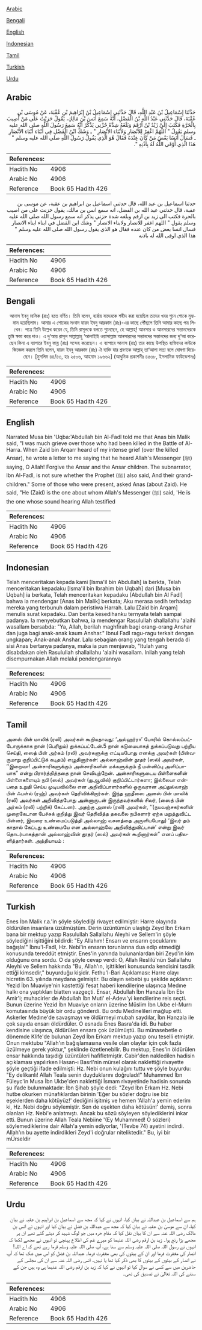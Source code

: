 [Arabic](#arabic)

[Bengali](#bengali)

[English](#english)

[Indonesian](#indonesian)

[Tamil](#tamil)

[Turkish](#turkish)

[Urdu](#urdu)

## Arabic


<div dir="rtl" lang="ar" style={{fontSize:'larger',backgroundColor:'#f8f9fa',padding:20}}>
حَدَّثَنَا إِسْمَاعِيلُ بْنُ عَبْدِ اللَّهِ، قَالَ حَدَّثَنِي إِسْمَاعِيلُ بْنُ إِبْرَاهِيمَ بْنِ عُقْبَةَ، عَنْ مُوسَى بْنِ عُقْبَةَ، قَالَ حَدَّثَنِي عَبْدُ اللَّهِ بْنُ الْفَضْلِ، أَنَّهُ سَمِعَ أَنَسَ بْنَ مَالِكٍ، يَقُولُ حَزِنْتُ عَلَى مَنْ أُصِيبَ بِالْحَرَّةِ فَكَتَبَ إِلَىَّ زَيْدُ بْنُ أَرْقَمَ وَبَلَغَهُ شِدَّةُ حُزْنِي يَذْكُرُ أَنَّهُ سَمِعَ رَسُولَ اللَّهِ صلى الله عليه وسلم يَقُولُ ‏"‏ اللَّهُمَّ اغْفِرْ لِلأَنْصَارِ وَلأَبْنَاءِ الأَنْصَارِ ‏"‏ ـ وَشَكَّ ابْنُ الْفَضْلِ فِي أَبْنَاءِ أَبْنَاءِ الأَنْصَارِ ـ فَسَأَلَ أَنَسًا بَعْضُ مَنْ كَانَ عِنْدَهُ فَقَالَ هُوَ الَّذِي يَقُولُ رَسُولُ اللَّهِ صلى الله عليه وسلم ‏"‏ هَذَا الَّذِي أَوْفَى اللَّهُ لَهُ بِأُذُنِهِ ‏"‏‏.‏
</div>
<div style={{backgroundColor:'#f8f9fa',padding:20, marginBottom: 10}}><table> <thead> <tr> <th>References:</th> <th></th> </tr> </thead> <tbody><tr><td>Hadith No</td><td>4906</td></tr><tr><td>Arabic No</td><td>4906</td></tr><tr><td>Reference</td><td>Book 65 Hadith 426</td></tr></tbody></table></div>


<div dir="rtl" lang="ar" style={{fontSize:'larger',backgroundColor:'#f8f9fa',padding:20}}>
حدثنا اسماعيل بن عبد الله، قال حدثني اسماعيل بن ابراهيم بن عقبة، عن موسى بن عقبة، قال حدثني عبد الله بن الفضل، انه سمع انس بن مالك، يقول حزنت على من اصيب بالحرة فكتب الى زيد بن ارقم وبلغه شدة حزني يذكر انه سمع رسول الله صلى الله عليه وسلم يقول " اللهم اغفر للانصار ولابناء الانصار " وشك ابن الفضل في ابناء ابناء الانصار فسال انسا بعض من كان عنده فقال هو الذي يقول رسول الله صلى الله عليه وسلم " هذا الذي اوفى الله له باذنه
</div>
<div style={{backgroundColor:'#f8f9fa',padding:20, marginBottom: 10}}><table> <thead> <tr> <th>References:</th> <th></th> </tr> </thead> <tbody><tr><td>Hadith No</td><td>4906</td></tr><tr><td>Arabic No</td><td>4906</td></tr><tr><td>Reference</td><td>Book 65 Hadith 426</td></tr></tbody></table></div>

## Bengali


<div dir="rtl" lang="bn" style={{fontSize:'larger',backgroundColor:'#f8f9fa',padding:20}}>
আনাস ইবনু মালিক (রাঃ) হতে বর্ণিত। তিনি বলেন, হার্রায় যাদেরকে শহীদ করা হয়েছিল তাদের খবর শুনে শোকে মুহ্যমান হয়েছিলাম। আমার এ শোকের সংবাদ যায়দ ইবনু আরকাম (রাঃ)-এর কাছে পৌঁছলে তিনি আমার কাছে পত্র লিখেন। পত্রে তিনি উল্লেখ করেন যে, তিনি রাসূলকে বলতে শুনেছেন, হে আল্লাহ্! আনসার ও আনসারদের সন্তানদেরকে তুমি ক্ষমা করে দাও। এ দু‘আয় রাসূল সাল্লাল্লাহু ‘আলাইহি ওয়াসাল্লাম আনসারদের সন্তানদের সন্তানদের জন্য দু‘আ করেছেন কিনা এ ব্যাপারে ইবনু ফায্ল (রাঃ) সন্দেহ করেছেন। এ ব্যাপারে আনাস (রাঃ) তার কাছে উপস্থিত ব্যক্তিদের কাউকে জিজ্ঞেস করলে তিনি বলেন, যায়দ ইবনু আরকাম (রাঃ) ঐ ব্যক্তি যার শ্রবণকে আল্লাহ্ তা‘আলা সত্য বলে ঘোষণা দিয়েছেন। [মুসলিম ৪৪/৪৩, হাঃ ২৫০৬, আহমাদ ১৯৬৬২] (আধুনিক প্রকাশনীঃ ৪৫৩৮, ইসলামিক ফাউন্ডেশনঃ)
</div>
<div style={{backgroundColor:'#f8f9fa',padding:20, marginBottom: 10}}><table> <thead> <tr> <th>References:</th> <th></th> </tr> </thead> <tbody><tr><td>Hadith No</td><td>4906</td></tr><tr><td>Arabic No</td><td>4906</td></tr><tr><td>Reference</td><td>Book 65 Hadith 426</td></tr></tbody></table></div>

## English


<div dir="ltr" lang="en" style={{fontSize:'larger',backgroundColor:'#f8f9fa',padding:20}}>
Narrated Musa bin 'Uqba:'Abdullah bin Al-Fadl told me that Anas bin Malik said, "I was much grieve over those who had been killed in the Battle of Al-Harra. When Zaid bin Arqarr heard of my intense grief (over the killed Ansar), he wrote a letter to me saying that he heard Allah's Messenger (ﷺ) saying, O Allah! Forgive the Ansar and the Ansar children. The subnarrator, Ibn Al-Fadl, is not sure whether the Prophet (ﷺ) also said, And their grand-children." Some of those who were present, asked Anas (about Zaid). He said, "He (Zaid) is the one about whom Allah's Messenger (ﷺ) said, 'He is the one whose sound hearing Allah testified
</div>
<div style={{backgroundColor:'#f8f9fa',padding:20, marginBottom: 10}}><table> <thead> <tr> <th>References:</th> <th></th> </tr> </thead> <tbody><tr><td>Hadith No</td><td>4906</td></tr><tr><td>Arabic No</td><td>4906</td></tr><tr><td>Reference</td><td>Book 65 Hadith 426</td></tr></tbody></table></div>

## Indonesian


<div dir="ltr" lang="id" style={{fontSize:'larger',backgroundColor:'#f8f9fa',padding:20}}>
Telah menceritakan kepada kami [Isma'il bin Abdullah] ia berkta, Telah menceritakan kepadaku [Isma'il bin Ibrahim bin Uqbah] dari [Musa bin Uqbah] ia berkata, Telah menceritakan kepadaku [Abdullah bin Al Fadl] bahwa ia mendengar [Anas bin Malik] berkata; Aku merasa sedih terhadap mereka yang terbunuh dalam peristiwa Harrah. Lalu [Zaid bin Arqam] menulis surat kepadaku. Dan berita kesedihanku ternyata telah sampai padanya. Ia menyebutkan bahwa, ia mendengar Rasulullah shallallahu 'alaihi wasallam bersabda: "Ya, Allah, berilah maghfirah bagi orang-orang Anshar dan juga bagi anak-anak kaum Anshar." Ibnul Fadl ragu-ragu terkait dengan ungkapan; Anak-anak Anshar. Lalu sebagian orang yang tengah berada di sisi Anas bertanya padanya, maka ia pun menjawab, "Itulah yang disabdakan oleh Rasulullah shallallahu 'alaihi wasallam. Inilah yang telah disempurnakan Allah melalui pendengarannya
</div>
<div style={{backgroundColor:'#f8f9fa',padding:20, marginBottom: 10}}><table> <thead> <tr> <th>References:</th> <th></th> </tr> </thead> <tbody><tr><td>Hadith No</td><td>4906</td></tr><tr><td>Arabic No</td><td>4906</td></tr><tr><td>Reference</td><td>Book 65 Hadith 426</td></tr></tbody></table></div>

## Tamil


<div dir="ltr" lang="ta" style={{fontSize:'larger',backgroundColor:'#f8f9fa',padding:20}}>
அனஸ் பின் மாலிக் (ரலி) அவர்கள் கூறியதாவது: ‘அல்ஹர்ரா’ போரில் கொல்லப்பட்டோருக்காக நான் (பெரிதும்) துக்கப்பட்டேன்.5 நான் கடுமையாகத் துக்கப்படுவது பற்றிய செய்தி, ஸைத் பின் அர்கம் (ரலி) அவர்களுக்கு எட்டியபோது எனக்கு அவர்கள் (பின்வருமாறு குறிப்பிட்டுக் கடிதம்) எழுதினார்கள்: அல்லாஹ்வின் தூதர் (ஸல்) அவர்கள், ‘‘இறைவா! அன்சாரிகளுக்கும் அன்சாரிகளின் மக்களுக்கும் நீ மன்னிப்பு அளிப்பாயாக” என்று பிரார்த்தித்ததை நான் செவியுற்றேன். அன்சாரிகளுடைய பிள்ளைகளின் பிள்ளைகளையும் நபி (ஸல்) அவர்கள் (துஆவில்) குறிப்பிட்டார்களா; இல்லையா என்பதை உறுதி செய்ய முடியவில்லை என அறிவிப்பாளர்களில் ஒருவரான அப்துல்லாஹ் பின் ஃபள்ல் (ரஹ்) அவர்கள் தெரிவிக்கிறார்கள். இந்த ஹதீஸை அனஸ் பின் மாலிக் (ரலி) அவர்கள் அறிவித்தபோது அன்னாருடன் இருந்தவர்களில் சிலர், (ஸைத் பின் அர்கம் (ரலி) பற்றிக்) கேட்டனர். அதற்கு அனஸ் (ரலி) அவர்கள், ‘‘(நயவஞ்சகர்களின் முறைகேடான பேச்சுக் குறித்து இவர் தெரிவித்த தகவலை நபிகளார் ஏற்க மறுத்துவிட்ட பின்னர், இவரை உண்மைப்படுத்தி அல்லாஹ் வசனத்தை அருளியபோது) ‘இவர் தம் காதால் கேட்டது உண்மையே என அல்லாஹ்வே அறிவித்துவிட்டான்’ என்று இவர் தொடர்பாகத்தான் அல்லாஹ்வின் தூதர் (ஸல்) அவர்கள் கூறினார்கள்” எனப் பதிலளித்தார்கள். அத்தியாயம் :
</div>
<div style={{backgroundColor:'#f8f9fa',padding:20, marginBottom: 10}}><table> <thead> <tr> <th>References:</th> <th></th> </tr> </thead> <tbody><tr><td>Hadith No</td><td>4906</td></tr><tr><td>Arabic No</td><td>4906</td></tr><tr><td>Reference</td><td>Book 65 Hadith 426</td></tr></tbody></table></div>

## Turkish


<div dir="ltr" lang="tr" style={{fontSize:'larger',backgroundColor:'#f8f9fa',padding:20}}>
Enes İbn Malik r.a.'in şöyle söylediği rivayet edilmiştir: Harre olayında öldürülen insanlara üzülmüştüm. Derin üzüntümün ulaştığı Zeyd İbn Erkam bana bir mektup yazıp Rasulullah Sallallahu Aleyhi ve Sellem'in şöyle söylediğini işittiğini bildirdi: "Ey Allahım! Ensarı ve ensarın çocuklarını bağışla!" İbnu'l-Fadl, Hz. Nebi'in ensarın torunlarına dua edip etmediği konusunda tereddüt etmiştir. Enes'in yanında bulunanlardan biri Zeyd'in kim olduğunu ona sordu. O da şöyle cevap verdi: O, Allah Reslilü'nün Sallallahu Aleyhi ve Sellem hakkında "Bu, Allah'ın, işittikleri konusunda kendisini tasdik ettiği kimsedir," buyurduğu kişidir. Fethu'l-Bari Açıklaması: Harre olayı hicretin 63. yılında meydana gelmiştir. Bu olayın sebebi şu şekilde açıklanır: Yezid İbn Muaviye'nin kastettiği fesat haberi kendilerine ulaşınca Medıne halkı ona yaptıkları biatten vazgeçti. Ensar, Abdullah İbn Hanzala İbn Ebı Amir'i; muhacirler de Abdullah İbn Muti' el-Adevı'yi kendilerine reis seçti. Bunun üzerine Yezid İbn Muaviye onların üzerine Müslim İbn Ukbe el-Murrı komutasında büyük bir ordu gönderdi. Bu ordu Medinelileri mağlup etti. Askerler Medıne'de savaşmayı ve öldürmeyi mubah saydılar, İbn Hanzala ile çok sayıda ensarı öldürdüler. O esnada Enes Basra'da idi. Bu haber kendisine ulaşınca, öldürülen ensara çok üzülmüştü. Bu münasebetle o dönemde Klife'de bulunan Zeyd İbn Erkam mektup yazıp onu teselli etmiştir. Onun mektubu "Allah'ın bağışlamasına vesile olan olaylar için çok fazla üzülmeye gerek yoktur," şeklinde özetlenebilir. Bu mektup, Enes'in öldürülen ensar hakkında taşıdığı üzüntüleri hafifletmiştir. Cabir'den nakledilen hadisin açıklaması yapılırken Hasan-ı BasrI'nin mürsel olarak naklettiği rivayette şöyle geçtiği ifade edilmişti: Hz. Nebi onun kulağını tuttu ve şöyle buyurdu: "Ey delikanlı! Allah Teala senin duyduklarını doğruladı!" Muhammed İbn Füleyc'in Musa İbn Ukbe'den naklettiği İsmam rivayetinde hadisin sonunda şu ifade bulunmaktadır: İbn Şihab şöyle dedi: "Zeyd İbn Erkam Hz. Nebi hutbe okurken münafıklardan birinin 'Eğer bu sözler doğru ise biz eşeklerden daha kötüyüz!' dediğini işitmiş ve hemen 'Allah'a yemin ederim ki, Hz. Nebi doğru söylemiştir. Sen de eşekten daha kötüsün!' demiş, sonra olanları Hz. Nebi'e anlatmıştı. Ancak bu sözü söyleyen söylediklerini inkar etti. Bunun üzerine Allah Teala Nebiine '(Ey Muhammed! O sözleri) söylemediklerine dair Allah'a yemin ediyorlar, '(Tevbe 74) ayetini indirdi. Allah'ın bu ayette indirdikleri Zeyd'i doğrular niteliktedir." Bu, iyi bir mÜrseldir
</div>
<div style={{backgroundColor:'#f8f9fa',padding:20, marginBottom: 10}}><table> <thead> <tr> <th>References:</th> <th></th> </tr> </thead> <tbody><tr><td>Hadith No</td><td>4906</td></tr><tr><td>Arabic No</td><td>4906</td></tr><tr><td>Reference</td><td>Book 65 Hadith 426</td></tr></tbody></table></div>

## Urdu


<div dir="rtl" lang="ur" style={{fontSize:'larger',backgroundColor:'#f8f9fa',padding:20}}>
ہم سے اسماعیل بن عبداللہ نے بیان کیا، انہوں نے کہا کہ مجھ سے اسماعیل بن ابراہیم بن عقبہ نے بیان کیا، ان سے موسیٰ بن عقبہ نے بیان کیا کہ مجھ سے عبداللہ بن فضل نے بیان کیا اور انہوں نے انس بن مالک رضی اللہ عنہ سے ان کا بیان نقل کیا کہ مقام حرہ میں جو لوگ شہید کر دیئے گئے تھے ان پر مجھے بڑا رنج ہوا۔ زید بن ارقم رضی اللہ عنہما کو میرے غم کی اطلاع پہنچی تو انہوں نے مجھے لکھا کہ انہوں نے رسول اللہ صلی اللہ علیہ وسلم سے سنا ہے، آپ صلی اللہ علیہ وسلم فرما رہے تھے کہ اے اللہ! انصار کی مغفرت فرما اور ان کے بیٹوں کی بھی مغفرت فرما۔ عبداللہ بن فضل کو اس میں شک تھا کہ آپ نے انصار کے بیٹوں کے بیٹوں کا بھی ذکر کیا تھا یا نہیں۔ انس رضی اللہ عنہ سے ان کی مجلس کے حاضرین میں سے کسی نے سوال کیا تو انہوں نے کہا کہ زید بن ارقم رضی اللہ عنہما ہی وہ ہیں جن کے سننے کی اللہ تعالیٰ نے تصدیق کی تھی۔
</div>
<div style={{backgroundColor:'#f8f9fa',padding:20, marginBottom: 10}}><table> <thead> <tr> <th>References:</th> <th></th> </tr> </thead> <tbody><tr><td>Hadith No</td><td>4906</td></tr><tr><td>Arabic No</td><td>4906</td></tr><tr><td>Reference</td><td>Book 65 Hadith 426</td></tr></tbody></table></div>